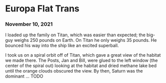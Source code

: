 # Europa Flat Trans
### November 10, 2021

I loaded up the family on Titan, which was easier than expected; the big-guy weighs 250 pounds on Earth. On Titan he only 
weighs 35 pounds. He bounced his way into the ship like an excited superball.

I took us on a spiral orbit off of Titan, which gave a great view of the habitat we made there. The Posts, Jan and Bill, 
were glued to the left window (the center of the spiral out) looking at the habitat and dried methane lake bed until the 
orange clouds obscured the view. By then, Saturn was the dominant ... TODO

